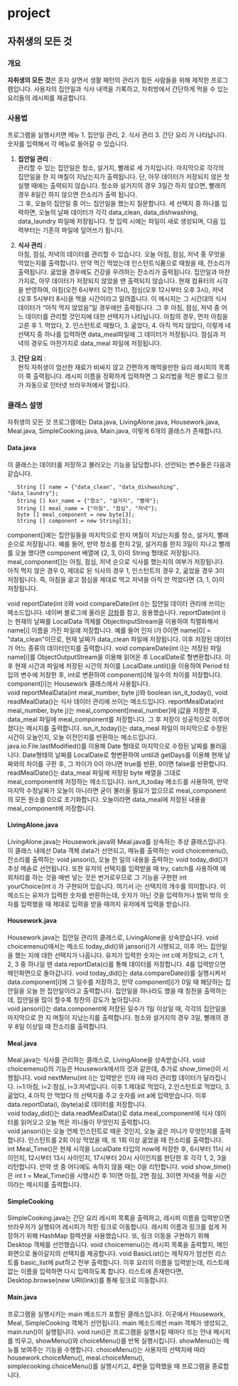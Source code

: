 # project
## 자취생의 모든 것
### 개요
  **자취생의 모든 것**은 혼자 살면서 생활 패턴의 관리가 힘든 사람들을 위해 제작한 프로그램입니다. 사용자의 집안일과 식사 내역을 기록하고, 자취방에서 간단하게 먹을 수 있는 요리들의 레시피를 제공합니다.
### 사용법
프로그램을 실행시키면 메뉴 1. 집안일 관리, 2. 식사 관리 3. 간단 요리 가 나타납니다. 숫자를 입력해서 각 메뉴로 들어갈 수 있습니다.  

1. **집안일 관리** :  
 관리할 수 있는 집안일은 청소, 설거지, 빨래로 세 가지입니다. 마지막으로 각각의 집안일을 한 지 며칠이 지났는지가 출력됩니다. 단, 아무 데이터가 저장되지 않은 첫 실행 때에는 출력되지 않습니다. 청소와 설거지의 경우 3일간 하지 않으면, 빨래의 경우 8일간 하지 않으면 잔소리가 출력 됩니다.  
 그 후, 오늘의 집안일 중 어느 집안일을 했는지 질문합니다. 세 선택지 중 하나를 입력하면, 오늘의 날짜 데이터가 각각 data_clean, data_dishwashing, data_laundry 파일에 저장됩니다. 첫 입력 시에는 파일이 새로 생성되며, 다음 입력부터는 기존의 파일에 덮어쓰기 됩니다.  

1. **식사 관리** :  
 아침, 점심, 저녁의 데이터를 관리할 수 있습니다. 오늘 아침, 점심, 저녁 중 무엇을 먹었는지를 출력합니다. 만약 먹긴 먹었는데 인스턴트식품으로 때웠을 때, 잔소리가 출력됩니다. 굶었을 경우에도 건강을 우려하는 잔소리가 출력됩니다. 집안일과 마찬가지로, 아무 데이터가 저장되지 않았을 땐 출력되지 않습니다.
 현재 컴퓨터의 시각을 반영하여, 아침(오전 6시부터 오전 11시), 점심(오후 12시부터 오후 3시), 저녁(오후 5시부터 8시)을 먹을 시간이라고 알려줍니다. 이 메시지는 그 시간대의 식사 데이터가 “아직 먹지 않았음”일 경우에만 출력됩니다. 그 후 아침, 점심, 저녁 중 어느 데이터를 관리할 것인지에 대한 선택지가 나타납니다. 아침의 경우, 먼저 아침을 고른 후 1. 먹었다, 2. 인스턴트로 때웠다, 3. 굶었다, 4. 아직 먹지 않았다, 이렇게 네 선택지 중 하나를 입력하면 data_meal파일에 그 데이터가 저장됩니다. 점심과 저녁의 경우도 마찬가지로 data_meal 파일에 저장됩니다.  
 
1. **간단 요리** :  
 현직 자취생이 엄선한 재료가 비싸지 않고 간편하게 해먹을만한 요리 레시피의 목록이 쭉 출력됩니다. 레시피 이름을 정확하게 입력하면 그 요리법을 적은 블로그 링크가 자동으로 인터넷 브라우저에서 열립니다.  

### 클래스 설명  
 자취생의 모든 것 프로그램에는 Data.java, LivingAlone.java, Housework.java, Meal.java, SimpleCooking.java, Main.java, 이렇게 6개의 클래스가 존재합니다.   
#### **Data.java**
 이 클래스는 데이터를 저장하고 불러오는 기능을 담당합니다. 선언되는 변수들은 다음과 같습니다.  
 
 ```
	String [] name = {"data_clean", "data_dishwashing", "data_laundry"};
	String [] kor_name = {"청소", "설거지", "빨래"};
	String [] meal_name = {"아침", "점심", "저녁"};
	byte [] meal_component = new byte[3];
	String [] component = new String[3];
 ```  
  component[]에는 집안일들을 마지막으로 한지 며칠이 지났는지를 청소, 설거지, 빨래 순으로 저장됩니다. 예를 들어, 만약 청소를 한지 2일, 설거지를 한지 3일이 지나고 빨래를 오늘 했다면 component 배열에 {2, 3, 0}이 String 형태로 저장됩니다. 
  meal_component[]는 아침, 점심, 저녁 순으로 식사를 했는지의 여부가 저장됩니다. 아직 먹지 않은 경우 0, 제대로 된 식사의 경우 1, 인스턴트의 경우 2, 굶었을 경우 3이 저장됩니다. 즉, 아침을 굶고 점심을 제대로 먹고 저녁을 아직 안 먹었다면 {3, 1, 0}이 저장됩니다.
  
 void reportDate(int i)와 void compareDate(int i)는 집안일 데이터 관리에 쓰이는 메소드입니다. 네이버 블로그에 올라온 [강좌](https://blog.naver.com/PostView.nhn?blogId=highkrs&logNo=220476927234&isFromSearchAddView=true)를 참고, 응용했습니다. reportDate(int i)는 현재의 날짜를 LocalData 객체를 ObjectInputStream을 이용하여 직렬화해서 name[i] 이름을 가진 파일에 저장합니다. 예를 들어 인자 i가 0이면 name[0] = "data_clean"이므로, 현재 날짜가 data_clean 파일에 저장됩니다. 이후 저장된 데이터가 어느 종류의 데이터인지를 출력합니다. void compareDate(int i)는 저장된 파일 name[i]를 ObjectOutputStream을 이용해 읽어온 후 LocalDate로 형변환합니다. 이후 현재 시간과 파일에 저장된 시간의 차이를 LocalDate.until()을 이용하여 Period 타입의 변수에 저장한 후, int로 변환하여 component[i]에 일수의 차이를 저장합니다. component[i]는 Housework 클래스에서 사용됩니다.  
 void reportMealData(int meal_number, byte j)와 boolean isn_it_today(), void readMealData()는 식사 데이터 관리에 쓰이는 메소드입니다. reportMealData(int meal_number, byte j)는 meal_component[meal_number]에 j값을 저장한 후, data_meal 파일에 meal_component를 저장합니다. 그 후 저장이 성공적으로 이루어졌다는 메시지를 출력합니다. isn_it_today()는 data_meal 파일이 마지막으로 수정된 시간이 오늘인지, 오늘 이전인지를 반환하는 메소드입니다. java.io.File.lastModified()를 이용해 Date 형태로 마지막으로 수정된 날짜를 불러옵니다. Date형태의 날짜를 LocalDate로 형변환하여 until과 getDays를 이용해 현재 날짜와의 차이를 구한 후, 그 차이가 0이 아니면 true를 반환, 0이면 false를 반환합니다. readMealDate()는 data_meal 파일에 저장된 byte 배열을 그대로 meal_component에 저장하는 메소드입니다. isnt_it_today 메소드를 사용하여, 만약 마지막 수정날짜가 오늘이 아니라면 굳이 불러올 필요가 없으므로 meal_component의 모든 원소를 0으로 초기화합니다. 오늘이라면 data_meal에 저장된 내용을 meal_component에 저장합니다.  
 
#### **LivingAlone.java**
 LivingAlone.java는 Housework.java와 Meal.java를 상속하는 추상 클래스입니다. 이 클래스 내에선 Data 객체 data가 선언되고, 메뉴를 출력하는 void choicemenu(), 잔소리를 출력하는 void jansori(), 오늘 한 일의 내용을 출력하는 void today_did()가 추상 메솓로 선언됩니다. 또한 유저의 선택지를 입력받을 때 try, catch를 사용하여 예외처리를 하는 것을 매번 넣는 것은 번거로우므로 그 기능을 구현한 int yourChoice(int i) 가 구현되어 있습니다. 여기서 i는 선택지의 개수를 의미합니다. 이 메소드는 유저가 입력한 숫자를 반환하는데, 숫자가 아닌 것을 입력하거나 범위 밖의 숫자를 입력했을 때 제대로 입력을 받을 때까지 유저에게 입력을 받습니다.  
 
#### **Housework.java**
 Housework.java는 집안일 관리의 클래스로, LivingAlone을 상속받습니다. void choicemenu()에서는 메소드 today_did()와 jansori()가 시행되고, 이후 어느 집안일을 했는 지에 대한 선택지가 나옵니다. 유저가 입력한 숫자는 int c에 저장되고, c가 1, 2, 3 중 하나일 땐 data.reportData(c)를 통해 데이터를 저장합니다. 4를 입력받으면 메인화면으로 돌아갑니다. 
 void today_did()는 data.compareDate(i)를 실행시켜서 data.component[i]에 그 일수를 저장하고, 만약 component[i]가 0일 때 해당하는 집안일을 오늘 한 집안일이라고 출력합니다. 집안일을 하나라도 했을 때 칭찬을 출력하는데, 집안일을 많이 할수록 칭찬의 강도가 높아집니다.  
 void jansori()는 data.component에 저장된 일수가 1일 이상일 때, 각각의 집안일을 마지막으로 한 지 며칠이 지났는지를 출력합니다. 청소와 설거지의 경우 3일, 빨래의 경우 8일 이상일 때 잔소리를 출력합니다.  
 
 #### **Meal.java**
  Meal.java는 식사를 관리하는 클래스로, LivingAlone을 상속받습니다. void choicemenu()의 기능은 Housework에서의 것과 같은데, 추가로 show_time()이 시행됩니다.
  void nextMenu(int i)는 입력받은 인자 i에 따라 관리할 데이터가 달라집니다. i=1:아침, i=2:점심, i=3:저녁입니다. 이후 1.제대로 먹었다, 2.인스턴트로 먹었다, 3.굶었다, 4.아직 안 먹었다 의 선택지를 주고 숫자를 int a에 입력받습니다. 이후 data.reportData(i, (byte)a)로 데이터를 저장합니다.  
  void today_did()는 data.readMealData()로 data.meal_component에 식사 데이터를 읽어오고 오늘 먹은 끼니들이 무엇인지 출력합니다.  
  void jansori()는 오늘 언제 인스턴트로 때운 것인지, 오늘 굶은 끼니가 무엇인지를 출력합니다. 인스턴트를 2회 이상 먹었을 때, 또 1회 이상 굶었을 때 잔소리를 출력합니다.
  int Meal_Time()은 현재 시각을 LocalDate 타입의 now에 저장한 후, 6시부터 11시 사이인지, 12시부터 13시 사이인지, 17시부터 20시 사이인지를 판단한 후 각각 1, 2, 3을 리턴합니다. 만약 셋 중 어디에도 속하지 않을 때는 0을 리턴합니다.
  void show_time()은 int t = Meal_Time()을 시행시킨 후 1이면 아침, 2면 점심, 3이면 저녁을 먹을 시간이라는 메시지를 출력합니다.
  
#### **SimpleCooking**
 SimpleCooking.java는 간단 요리 레시피 목록을 출력하고, 레시피 이름을 입력받으면 브라우저가 실행되어 레시피가 적힌 링크로 이동합니다. 레시피 이름과 링크를 쉽게 저장하기 위해 HashMap 컬렉션을 사용했습니다. 또, 링크 이동을 구현하기 위해 Desktop 객체를 선언했습니다.
 void choicemenu()는 레시피 목록을 출력할지, 메인 화면으로 돌아갈지의 선택지를 제공합니다.
 void BasicList()는 제작자가 엄선한 리스트를 basic_list에 put하고 전부 출력합니다. 이후 요리의 이름을 입력받는데, 리스트에 없는 이름을 입력하면 다시 입력하도록 합니다. 리스트에 존재한다면, Desktop.browse(new URI(link))를 통해 링크로 이동합니다.
 
#### **Main.java**
 프로그램을 실행시키는 main 메소드가 포함된 클래스입니다. 이곳에서 Housework, Meal, SimpleCooking 객체가 선언됩니다. main 메소드에선 main 객체가 생성되고, main.run()이 실행됩니다. void run()은 프로그램을 실행시킬 때마다 뜨는 안내 메시지를 띄우고, showMenu()와 choiceMenu()를 반복 실행시킵니다. showMenu()는 메뉴를 보여주는 기능을 수행합니다. choiceMenu()는 사용자의 선택지에 따라 housework.choiceMenu(), meal.choiceMenu(), simplecooking.choiceMenu()를 실행시키고, 4번을 입력했을 때 프로그램을 종료합니다. 
